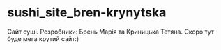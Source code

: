 # sushi_site_bren-krynytska
Сайт суші. Розробники: Брень Марія та Криницька Тетяна. 
Скоро тут буде мега крутий сайт:)

